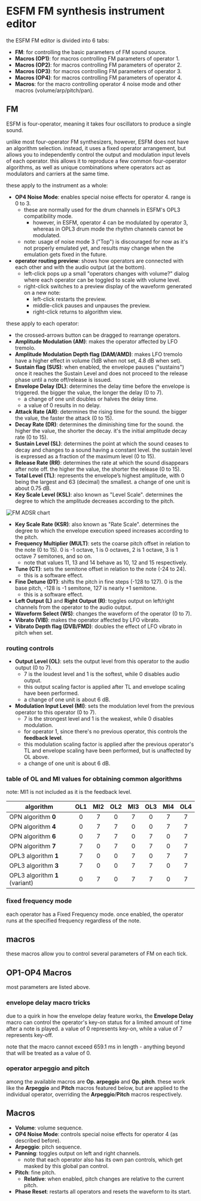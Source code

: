 # ESFM FM synthesis instrument editor

the ESFM FM editor is divided into 6 tabs:

- **FM**: for controlling the basic parameters of FM sound source.
- **Macros (OP1)**: for macros controlling FM parameters of operator 1.
- **Macros (OP2)**: for macros controlling FM parameters of operator 2.
- **Macros (OP3)**: for macros controlling FM parameters of operator 3.
- **Macros (OP4)**: for macros controlling FM parameters of operator 4.
- **Macros**: for the macro controlling operator 4 noise mode and other macros (volume/arp/pitch/pan).

## FM

ESFM is four-operator, meaning it takes four oscillators to produce a single sound.

unlike most four-operator FM synthesizers, however, ESFM does not have an algorithm selection. instead, it uses a fixed operator arrangement, but allows you to independently control the output and modulation input levels of each operator. this allows it to reproduce a few common four-operator algorithms, as well as unique combinations where operators act as modulators and carriers at the same time.

these apply to the instrument as a whole:

- **OP4 Noise Mode**: enables special noise effects for operator 4. range is 0 to 3.
  - these are normally used for the drum channels in ESFM's OPL3 compatibility mode.
    - however, in ESFM, operator 4 can be modulated by operator 3, whereas in OPL3 drum mode the rhythm channels cannot be modulated.
  - note: usage of noise mode 3 ("Top") is discouraged for now as it's not properly emulated yet, and results may change when the emulation gets fixed in the future.
- **operator routing preview**: shows how operators are connected with each other and with the audio output (at the bottom).
  - left-click pops up a small "operators changes with volume?" dialog where each operator can be toggled to scale with volume level.
  - right-click switches to a preview display of the waveform generated on a new note:
    - left-click restarts the preview.
    - middle-click pauses and unpauses the preview.
    - right-click returns to algorithm view.

these apply to each operator:

- the crossed-arrows button can be dragged to rearrange operators.
- **Amplitude Modulation (AM)**: makes the operator affected by LFO tremolo.
- **Amplitude Modulation Depth flag (DAM/AMD)**: makes LFO tremolo have a higher effect in volume (1dB when not set, 4.8 dB when set).
- **Sustain flag (SUS)**: when enabled, the envelope pauses ("sustains") once it reaches the Sustain Level and does not proceed to the release phase until a note off/release is issued.
- **Envelope Delay (DL)**: determines the delay time before the envelope is triggered. the bigger the value, the longer the delay (0 to 7).
  - a change of one unit doubles or halves the delay time.
  - a value of 0 results in no delay.
- **Attack Rate (AR)**: determines the rising time for the sound. the bigger the value, the faster the attack (0 to 15).
- **Decay Rate (DR)**: determines the diminishing time for the sound. the higher the value, the shorter the decay. it's the initial amplitude decay rate (0 to 15).
- **Sustain Level (SL)**: determines the point at which the sound ceases to decay and changes to a sound having a constant level. the sustain level is expressed as a fraction of the maximum level (0 to 15).
- **Release Rate (RR)**: determines the rate at which the sound disappears after note off. the higher the value, the shorter the release (0 to 15).
- **Total Level (TL)**: represents the envelope’s highest amplitude, with 0 being the largest and 63 (decimal) the smallest. a change of one unit is about 0.75 dB.
- **Key Scale Level (KSL)**: also known as "Level Scale". determines the degree to which the amplitude decreases according to the pitch.

![FM ADSR chart](FM-ADSRchart.png)

- **Key Scale Rate (KSR)**: also known as "Rate Scale". determines the degree to which the envelope execution speed increases according to the pitch.
- **Frequency Multiplier (MULT)**: sets the coarse pitch offset in relation to the note (0 to 15). 0 is -1 octave, 1 is 0 octaves, 2 is 1 octave, 3 is 1 octave 7 semitones, and so on.
  - note that values 11, 13 and 14 behave as 10, 12 and 15 respectively.
- **Tune (CT)**: sets the semitone offset in relation to the note (-24 to 24).
  - this is a software effect.
- **Fine Detune (DT)**: shifts the pitch in fine steps (-128 to 127). 0 is the base pitch, -128 is -1 semitone, 127 is nearly +1 semitone.
  - this is a software effect.
- **Left Output (L)** and **Right Output (R)**: toggles output on left/right channels from the operator to the audio output.
- **Waveform Select (WS)**: changes the waveform of the operator (0 to 7).
- **Vibrato (VIB)**: makes the operator affected by LFO vibrato.
- **Vibrato Depth flag (DVB/FMD)**: doubles the effect of LFO vibrato in pitch when set.

### routing controls

- **Output Level (OL)**: sets the output level from this operator to the audio output (0 to 7).
  - 7 is the loudest level and 1 is the softest, while 0 disables audio output.
  - this output scaling factor is applied after TL and envelope scaling have been performed.
  - a change of one unit is about 6 dB.
- **Modulation Input Level (MI)**: sets the modulation level from the previous operator to this operator (0 to 7).
  - 7 is the strongest level and 1 is the weakest, while 0 disables modulation.
  - for operator 1, since there's no previous operator, this controls the **feedback level**.
  - this modulation scaling factor is applied after the previous operator's TL and envelope scaling have been performed, but is unaffected by OL above.
  - a change of one unit is about 6 dB.

### table of OL and MI values for obtaining common algorithms

note: MI1 is not included as it is the feedback level.

| algorithm                      | OL1 | MI2 | OL2 | MI3 | OL3 | MI4 | OL4 |
|--------------------------------|:---:|:---:|:---:|:---:|:---:|:---:|:---:|
| OPN algorithm **0**            |  0  |  7  |  0  |  7  |  0  |  7  |  7  |
| OPN algorithm **4**            |  0  |  7  |  7  |  0  |  0  |  7  |  7  |
| OPN algorithm **6**            |  0  |  7  |  7  |  0  |  7  |  0  |  7  |
| OPN algorithm **7**            |  7  |  0  |  7  |  0  |  7  |  0  |  7  |
| OPL3 algorithm **1**           |  7  |  0  |  0  |  7  |  0  |  7  |  7  |
| OPL3 algorithm **3**           |  7  |  0  |  0  |  7  |  7  |  0  |  7  |
| OPL3 algorithm **1** (variant) |  0  |  7  |  0  |  7  |  7  |  0  |  7  |

### fixed frequency mode

each operator has a Fixed Frequency mode. once enabled, the operator runs at the specified frequency regardless of the note.

## macros

these macros allow you to control several parameters of FM on each tick.

## OP1-OP4 Macros

most parameters are listed above.

### envelope delay macro tricks

due to a quirk in how the envelope delay feature works, the **Envelope Delay** macro can control the operator's key-on status for a limited amount of time after a note is played. a value of 0 represents key-on, while a value of 7 represents key-off.

note that the macro cannot exceed 659.1 ms in length - anything beyond that will be treated as a value of 0.

### operator arpeggio and pitch

among the available macros are **Op. arpeggio** and **Op. pitch**. these work like the **Arpeggio** and **Pitch** macros featured below, but are applied to the individual operator, overriding the **Arpeggio**/**Pitch** macros respectively.

## Macros

- **Volume**: volume sequence.
- **OP4 Noise Mode**: controls special noise effects for operator 4 (as described before).
- **Arpeggio**: pitch sequence.
- **Panning**: toggles output on left and right channels.
  - note that each operator also has its own pan controls, which get masked by this global pan control.
- **Pitch**: fine pitch.
  - **Relative**: when enabled, pitch changes are relative to the current pitch.
- **Phase Reset**: restarts all operators and resets the waveform to its start.

